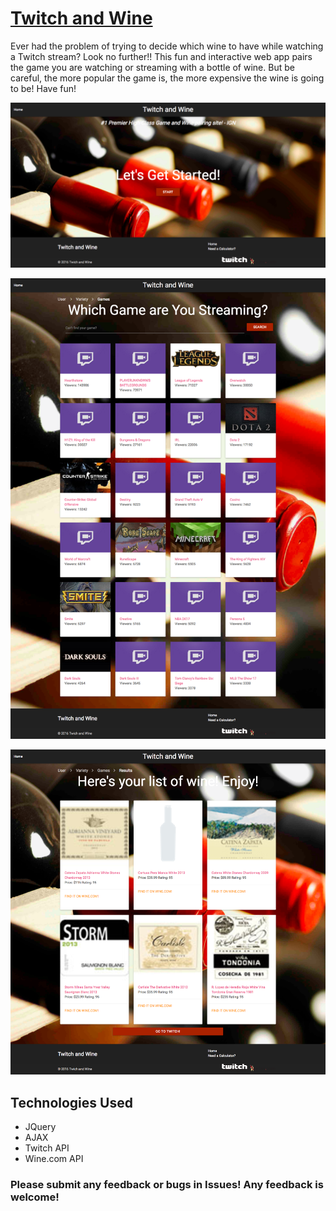 # [Twitch and Wine](http://mikeechen-winetwitch.surge.sh/)

Ever had the problem of trying to decide which wine to have while watching a Twitch stream?
Look no further!! This fun and interactive web app pairs the game you are watching
or streaming with a bottle of wine. But be careful, the more popular the game is,
the more expensive the wine is going to be! Have fun!


![Home](./readmepic/winetwitch.png)

![Games](./readmepic/games.png)

![Wines](./readmepic/wines.png)

## Technologies Used

* JQuery
* AJAX
* Twitch API
* Wine.com API

### Please submit any feedback or bugs in Issues! Any feedback is welcome!
